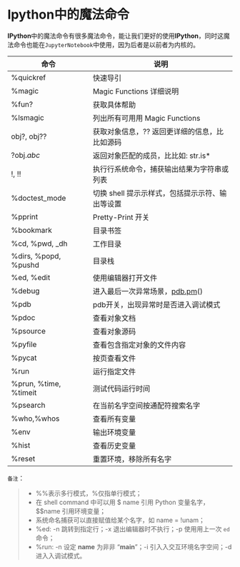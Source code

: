 # Ipython中的魔法命令

**IPython**中的魔法命令有很多魔法命令，能让我们更好的使用**IPython**，同时这魔法命令也能在`JupyterNotebook`中使用，因为后者是以前者为内核的。

| 命令                  | 说明                                             |
| --------------------- | ------------------------------------------------ |
| %quickref             | 快速导引                                         |
| %magic                | Magic Functions 详细说明                         |
| %fun?                 | 获取具体帮助                                     |
| %lsmagic              | 列出所有可⽤用 Magic Functions                   |
| obj?, obj??           | 获取对象信息，?? 返回更详细的信息，⽐比如源码    |
| ?obj.*abc*            | 返回对象匹配的成员，⽐比如: str.is*              |
| !, !!                 | 执⾏行系统命令，捕获输出结果为字符串或列表       |
| %doctest_mode         | 切换 shell 提示示样式，包括提示示符、输出等设置  |
| %pprint               | Pretty-Print 开关                                |
| %bookmark             | 目录书签                                         |
| %cd, %pwd, _dh        | 工作目录                                         |
| %dirs, %popd, %pushd  | 目录栈                                           |
| %ed, %edit            | 使用编辑器打开文件                               |
| %debug                | 进入最后一次异常场景，[pdb.pm](http://pdb.pm/)() |
| %pdb                  | pdb开关，出现异常时是否进入调试模式              |
| %pdoc                 | 查看对象文档                                     |
| %psource              | 查看对象源码                                     |
| %pyfile               | 查看包含指定对象的文件内容                       |
| %pycat                | 按页查看文件                                     |
| %run                  | 运行指定文件                                     |
| %prun, %time, %timeit | 测试代码运行时间                                 |
| %psearch              | 在当前名字空间按通配符搜索名字                   |
| %who,%whos            | 查看所有变量                                     |
| %env                  | 输出环境变量                                     |
| %hist                 | 查看历史变量                                     |
| %reset                | 重置环境，移除所有名字                           |

`备注`：

> - %%表示多行模式，%仅指单行模式；
> - 在 shell command 中可以用 \$ name 引用 Python 变量名字，\$$name 引用环境变量；
> - 系统命名捕获可以直接赋值给某个名字，如 name = !unam；
> - %ed: -n 跳转到指定行；-x 退出编辑器时不执行；-p 使⽤用上一次 `ed` 命令；
> - %run: -n 设定 **name** 为⾮非 “**main**”；-i 引⼊入交互环境名字空间；-d 进⼊入调试模式。